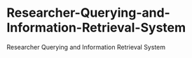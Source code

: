 # Researcher-Querying-and-Information-Retrieval-System
Researcher Querying and Information Retrieval System
